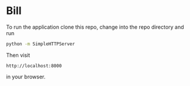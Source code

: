 # Bill

To run the application clone this repo, change into the repo directory and run

```sh
python -m SimpleHTTPServer
```

Then visit

    http://localhost:8000

in your browser.
